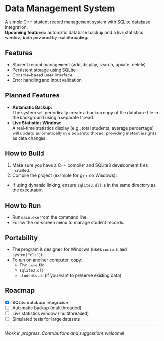 # Data Management System

A simple C++ student record management system with SQLite database integration.  
**Upcoming features:** automatic database backup and a live statistics window, both powered by multithreading.

## Features

- Student record management (add, display, search, update, delete)
- Persistent storage using SQLite
- Console-based user interface
- Error handling and input validation

## Planned Features

- **Automatic Backup:**  
  The system will periodically create a backup copy of the database file in the background using a separate thread.
- **Live Statistics Window:**  
  A real-time statistics display (e.g., total students, average percentage) will update automatically in a separate thread, providing instant insights as data changes.

## How to Build

1. Make sure you have a C++ compiler and SQLite3 development files installed.
2. Compile the project (example for g++ on Windows):

- If using dynamic linking, ensure `sqlite3.dll` is in the same directory as the executable.

## How to Run

- Run `main.exe` from the command line.
- Follow the on-screen menu to manage student records.

## Portability

- The program is designed for Windows (uses `conio.h` and `system("cls")`).
- To run on another computer, copy:
  - The `.exe` file
  - `sqlite3.dll` 
  - `students.db` (if you want to preserve existing data)

## Roadmap

- [x] SQLite database integration
- [ ] Automatic backup (multithreaded)
- [ ] Live statistics window (multithreaded)
- [ ] Simulated tests for large datasets

---

*Work in progress. Contributions and suggestions welcome!*
